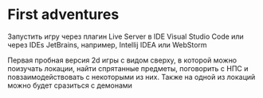 # First adventures

Запустить игру через плагин Live Server в IDE Visual Studio Code или через IDEs JetBrains, например, Intellij IDEA или WebStorm

Первая пробная версия 2d игры с видом сверху, в которой можно поизучать локации, найти спрятанные предметы, поговорить с НПС и повзаимодействовать с некоторыми из них. Также на одной из локаций можно будет сразиться с демонами